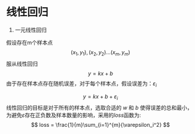 # 线性回归



1. 一元线性回归

假设存在m个样本点
$$
(x_1, y_1),(x_2, y_2)...(x_m, y_m)
$$
服从线性回归
$$
y = kx+b
$$
由于存在样本点存在随机误差，对于每个样本点，假设误差为：$\varepsilon_i$

$$
y = kx+b+\varepsilon_i
$$
线性回归的目标是对于所有的样本点，选取合适的 $w$ 和 $b$ 使得误差的总和最小，为避免$\varepsilon$存在正负数及样本数量的影响，采用的$loss$函数为:
$$
loss = \frac{1}{m}\sum_{i=1}^{m}{\varepsilon_i^2}
$$


